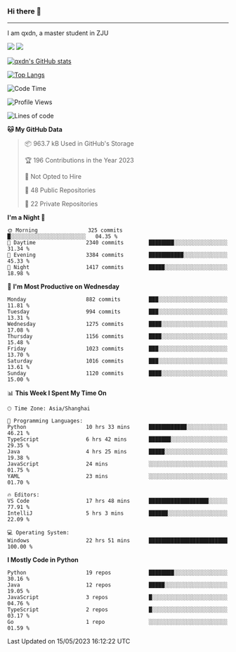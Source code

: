 ### Hi there 👋
---

I am qxdn, a master student in ZJU

[![](https://img.shields.io/badge/blog-qxdn-brightgreen?style=for-the-badge&logo=hexo)](https://qianxu.run) [![](https://img.shields.io/badge/bilibili-qxdn-ff69b4?style=for-the-badge&logo=Bilibili)](https://space.bilibili.com/11674667)


[![qxdn's GitHub stats](https://github-readme-stats.vercel.app/api?username=qxdn&count_private=true&show_icons=true)](https://github.com/qxdn)

[![Top Langs](https://github-readme-stats.vercel.app/api/top-langs/?username=qxdn&layout=compact)](https://github.com/qxdn)

<!--START_SECTION:waka-->
![Code Time](http://img.shields.io/badge/Code%20Time-1%2C044%20hrs%2046%20mins-blue)

![Profile Views](http://img.shields.io/badge/Profile%20Views-11-blue)

![Lines of code](https://img.shields.io/badge/From%20Hello%20World%20I%27ve%20Written-10.5%20million%20lines%20of%20code-blue)

**🐱 My GitHub Data** 

> 📦 963.7 kB Used in GitHub's Storage 
 > 
> 🏆 196 Contributions in the Year 2023
 > 
> 🚫 Not Opted to Hire
 > 
> 📜 48 Public Repositories 
 > 
> 🔑 22 Private Repositories 
 > 
**I'm a Night 🦉** 

```text
🌞 Morning                325 commits         █░░░░░░░░░░░░░░░░░░░░░░░░   04.35 % 
🌆 Daytime                2340 commits        ████████░░░░░░░░░░░░░░░░░   31.34 % 
🌃 Evening                3384 commits        ███████████░░░░░░░░░░░░░░   45.33 % 
🌙 Night                  1417 commits        █████░░░░░░░░░░░░░░░░░░░░   18.98 % 
```
📅 **I'm Most Productive on Wednesday** 

```text
Monday                   882 commits         ███░░░░░░░░░░░░░░░░░░░░░░   11.81 % 
Tuesday                  994 commits         ███░░░░░░░░░░░░░░░░░░░░░░   13.31 % 
Wednesday                1275 commits        ████░░░░░░░░░░░░░░░░░░░░░   17.08 % 
Thursday                 1156 commits        ████░░░░░░░░░░░░░░░░░░░░░   15.48 % 
Friday                   1023 commits        ███░░░░░░░░░░░░░░░░░░░░░░   13.70 % 
Saturday                 1016 commits        ███░░░░░░░░░░░░░░░░░░░░░░   13.61 % 
Sunday                   1120 commits        ████░░░░░░░░░░░░░░░░░░░░░   15.00 % 
```


📊 **This Week I Spent My Time On** 

```text
🕑︎ Time Zone: Asia/Shanghai

💬 Programming Languages: 
Python                   10 hrs 33 mins      ████████████░░░░░░░░░░░░░   46.21 % 
TypeScript               6 hrs 42 mins       ███████░░░░░░░░░░░░░░░░░░   29.35 % 
Java                     4 hrs 25 mins       █████░░░░░░░░░░░░░░░░░░░░   19.38 % 
JavaScript               24 mins             ░░░░░░░░░░░░░░░░░░░░░░░░░   01.75 % 
YAML                     23 mins             ░░░░░░░░░░░░░░░░░░░░░░░░░   01.70 % 

🔥 Editors: 
VS Code                  17 hrs 48 mins      ███████████████████░░░░░░   77.91 % 
IntelliJ                 5 hrs 3 mins        ██████░░░░░░░░░░░░░░░░░░░   22.09 % 

💻 Operating System: 
Windows                  22 hrs 51 mins      █████████████████████████   100.00 % 
```

**I Mostly Code in Python** 

```text
Python                   19 repos            ████████░░░░░░░░░░░░░░░░░   30.16 % 
Java                     12 repos            █████░░░░░░░░░░░░░░░░░░░░   19.05 % 
JavaScript               3 repos             █░░░░░░░░░░░░░░░░░░░░░░░░   04.76 % 
TypeScript               2 repos             █░░░░░░░░░░░░░░░░░░░░░░░░   03.17 % 
Go                       1 repo              ░░░░░░░░░░░░░░░░░░░░░░░░░   01.59 % 
```




 Last Updated on 15/05/2023 16:12:22 UTC
<!--END_SECTION:waka-->

<!--
**qxdn/qxdn** is a ✨ _special_ ✨ repository because its `README.md` (this file) appears on your GitHub profile.

Here are some ideas to get you started:

- 🔭 I’m currently working on ...
- 🌱 I’m currently learning ...
- 👯 I’m looking to collaborate on ...
- 🤔 I’m looking for help with ...
- 💬 Ask me about ...
- 📫 How to reach me: ...
- 😄 Pronouns: ...
- ⚡ Fun fact: ...
-->
